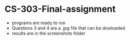 # CS-303-Final-assignment

- programs are ready to run
- Questions 3 and 4 are a .jpg file that can be dowloaded
- results are in the screenshots folder
